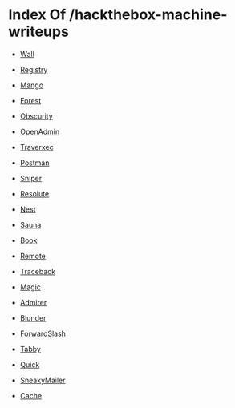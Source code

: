# Index Of /hackthebox-machine-writeups
- [Wall](Wall/)

- [Registry](Registry/)

- [Mango](Mango/)

- [Forest](Forest/)

- [Obscurity](Obscurity/)

- [OpenAdmin](OpenAdmin/)

- [Traverxec](Traverxec/)

- [Postman](Postman/)

- [Sniper](Sniper/)

- [Resolute](Resolute/)

- [Nest](Nest/)

- [Sauna](Sauna/)

- [Book]()

- [Remote]()

- [Traceback]()

- [Magic]()

- [Admirer](Admirer/)

- [Blunder]()

- [ForwardSlash]()

- [Tabby]()

- [Quick]()

- [SneakyMailer]()

- [Cache]()